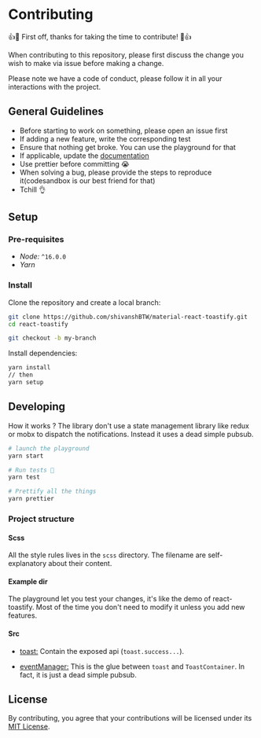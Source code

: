 # Contributing 

:+1::tada: First off, thanks for taking the time to contribute! :tada::+1:

When contributing to this repository, please first discuss the change you wish to make via issue before making a change. 

Please note we have a code of conduct, please follow it in all your interactions with the project.

## General Guidelines

- Before starting to work on something, please open an issue first
- If adding a new feature, write the corresponding test
- Ensure that nothing get broke. You can use the playground for that
- If applicable, update the [documentation](https://github.com/shivanshBTW/material-react-toastify-doc)
- Use prettier before committing 😭
- When solving a bug, please provide the steps to reproduce it(codesandbox is our best friend for that)
- Tchill 👌

## Setup

### Pre-requisites

- *Node:* `^16.0.0`
- *Yarn*

### Install

Clone the repository and create a local branch:

```sh
git clone https://github.com/shivanshBTW/material-react-toastify.git
cd react-toastify

git checkout -b my-branch
```

Install dependencies:

```sh
yarn install 
// then
yarn setup
```

## Developing

How it works ? The library don't use a state management library like redux or mobx to dispatch the notifications. Instead it uses a dead simple pubsub.


```sh
# launch the playground
yarn start

# Run tests 💩
yarn test

# Prettify all the things
yarn prettier
```

### Project structure

#### Scss

All the style rules lives in the `scss` directory. The filename are self-explanatory about their content. 

#### Example dir

The playground let you test your changes, it's like the demo of react-toastify. Most of the time you don't need to modify it unless you add new features.

#### Src

- [toast:](https://github.com/shivanshBTW/material-react-toastify/blob/master/src/core/toast.ts) Contain the exposed api (`toast.success...`).

- [eventManager:](https://github.com/shivanshBTW/material-react-toastify/blob/master/src/core/eventManager.ts) 
This is the glue between `toast` and `ToastContainer`. In fact, it is just a dead simple pubsub.

## License
By contributing, you agree that your contributions will be licensed under its [MIT License](https://github.com/shivanshBTW/material-react-toastify/blob/main/LICENSE).
